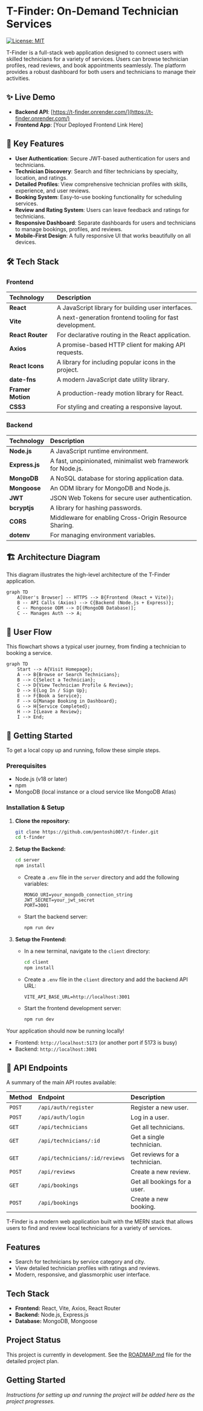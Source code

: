 # T-Finder: On-Demand Technician Services

[![License: MIT](https://img.shields.io/badge/License-MIT-yellow.svg)](https://opensource.org/licenses/MIT)

T-Finder is a full-stack web application designed to connect users with skilled technicians for a variety of services. Users can browse technician profiles, read reviews, and book appointments seamlessly. The platform provides a robust dashboard for both users and technicians to manage their activities.

## ✨ Live Demo

- **Backend API**: [https://t-finder.onrender.com/](https://t-finder.onrender.com/)
- **Frontend App**: [Your Deployed Frontend Link Here]

## 🚀 Key Features

- **User Authentication**: Secure JWT-based authentication for users and technicians.
- **Technician Discovery**: Search and filter technicians by specialty, location, and ratings.
- **Detailed Profiles**: View comprehensive technician profiles with skills, experience, and user reviews.
- **Booking System**: Easy-to-use booking functionality for scheduling services.
- **Review and Rating System**: Users can leave feedback and ratings for technicians.
- **Responsive Dashboard**: Separate dashboards for users and technicians to manage bookings, profiles, and reviews.
- **Mobile-First Design**: A fully responsive UI that works beautifully on all devices.

## 🛠️ Tech Stack

### Frontend

| Technology | Description |
| :--- | :--- |
| **React** | A JavaScript library for building user interfaces. |
| **Vite** | A next-generation frontend tooling for fast development. |
| **React Router** | For declarative routing in the React application. |
| **Axios** | A promise-based HTTP client for making API requests. |
| **React Icons** | A library for including popular icons in the project. |
| **date-fns** | A modern JavaScript date utility library. |
| **Framer Motion**| A production-ready motion library for React. |
| **CSS3** | For styling and creating a responsive layout. |

### Backend

| Technology | Description |
| :--- | :--- |
| **Node.js** | A JavaScript runtime environment. |
| **Express.js** | A fast, unopinionated, minimalist web framework for Node.js. |
| **MongoDB** | A NoSQL database for storing application data. |
| **Mongoose** | An ODM library for MongoDB and Node.js. |
| **JWT** | JSON Web Tokens for secure user authentication. |
| **bcryptjs** | A library for hashing passwords. |
| **CORS** | Middleware for enabling Cross-Origin Resource Sharing. |
| **dotenv** | For managing environment variables. |

## 🏗️ Architecture Diagram

This diagram illustrates the high-level architecture of the T-Finder application.

```mermaid
graph TD
    A[User's Browser] -- HTTPS --> B{Frontend (React + Vite)};
    B -- API Calls (Axios) --> C{Backend (Node.js + Express)};
    C -- Mongoose ODM --> D[(MongoDB Database)];
    C -- Manages Auth --> A;
```

## 🌊 User Flow

This flowchart shows a typical user journey, from finding a technician to booking a service.

```mermaid
graph TD
    Start --> A{Visit Homepage};
    A --> B{Browse or Search Technicians};
    B --> C{Select a Technician};
    C --> D{View Technician Profile & Reviews};
    D --> E{Log In / Sign Up};
    E --> F{Book a Service};
    F --> G{Manage Booking in Dashboard};
    G --> H{Service Completed};
    H --> I{Leave a Review};
    I --> End;
```

## 🏁 Getting Started

To get a local copy up and running, follow these simple steps.

### Prerequisites

- Node.js (v18 or later)
- npm
- MongoDB (local instance or a cloud service like MongoDB Atlas)

### Installation & Setup

1. **Clone the repository:**
   ```sh
   git clone https://github.com/pentoshi007/t-finder.git
   cd t-finder
   ```

2. **Setup the Backend:**
   ```sh
   cd server
   npm install
   ```
   - Create a `.env` file in the `server` directory and add the following variables:
     ```
     MONGO_URI=your_mongodb_connection_string
     JWT_SECRET=your_jwt_secret
     PORT=3001
     ```
   - Start the backend server:
     ```sh
     npm run dev
     ```

3. **Setup the Frontend:**
   - In a new terminal, navigate to the `client` directory:
     ```sh
     cd client
     npm install
     ```
   - Create a `.env` file in the `client` directory and add the backend API URL:
     ```
     VITE_API_BASE_URL=http://localhost:3001
     ```
   - Start the frontend development server:
     ```sh
     npm run dev
     ```

Your application should now be running locally!
- Frontend: `http://localhost:5173` (or another port if 5173 is busy)
- Backend: `http://localhost:3001`

## 📂 API Endpoints

A summary of the main API routes available:

| Method | Endpoint | Description |
| :--- | :--- | :--- |
| `POST` | `/api/auth/register` | Register a new user. |
| `POST` | `/api/auth/login` | Log in a user. |
| `GET` | `/api/technicians` | Get all technicians. |
| `GET` | `/api/technicians/:id` | Get a single technician. |
| `GET` | `/api/technicians/:id/reviews` | Get reviews for a technician. |
| `POST` | `/api/reviews` | Create a new review. |
| `GET` | `/api/bookings` | Get all bookings for a user. |
| `POST` | `/api/bookings` | Create a new booking. |

T-Finder is a modern web application built with the MERN stack that allows users to find and review local technicians for a variety of services.

## Features

- Search for technicians by service category and city.
- View detailed technician profiles with ratings and reviews.
- Modern, responsive, and glassmorphic user interface.

## Tech Stack

- **Frontend:** React, Vite, Axios, React Router
- **Backend:** Node.js, Express.js
- **Database:** MongoDB, Mongoose

## Project Status

This project is currently in development. See the [ROADMAP.md](ROADMAP.md) file for the detailed project plan.

## Getting Started

*Instructions for setting up and running the project will be added here as the project progresses.*
